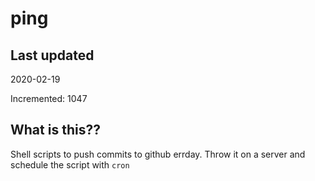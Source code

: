 # ping

## Last updated
2020-02-19

Incremented: 1047

## What is this??
Shell scripts to push commits to github errday. Throw it on a server and schedule the script with `cron`
